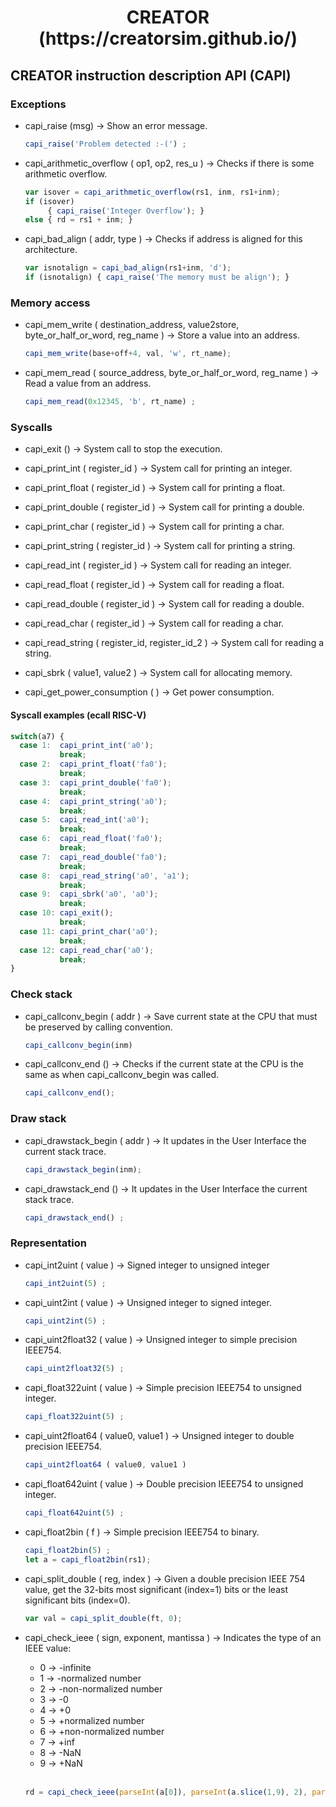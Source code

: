 <html>
 <h1 align="center">CREATOR (https://creatorsim.github.io/)</h1>
</html>


## CREATOR instruction description API (CAPI)


### Exceptions

* capi_raise (msg) &rarr; Show an error message.
  ```javascript
  capi_raise('Problem detected :-(') ;
  ```

* capi_arithmetic_overflow ( op1, op2, res_u ) &rarr; Checks if there is some arithmetic overflow.
  ```javascript
  var isover = capi_arithmetic_overflow(rs1, inm, rs1+inm);
  if (isover)
       { capi_raise('Integer Overflow'); }
  else { rd = rs1 + inm; }
  ```

* capi_bad_align ( addr, type ) &rarr; Checks if address is aligned for this architecture.
  ```javascript
  var isnotalign = capi_bad_align(rs1+inm, 'd');
  if (isnotalign) { capi_raise('The memory must be align'); }
  ```


### Memory access

* capi_mem_write ( destination_address, value2store, byte_or_half_or_word, reg_name ) &rarr; Store a value into an address.
  ```javascript
  capi_mem_write(base+off+4, val, 'w', rt_name);
  ```

* capi_mem_read ( source_address, byte_or_half_or_word, reg_name ) &rarr; Read a value from an address.
  ```javascript
  capi_mem_read(0x12345, 'b', rt_name) ;
  ```


### Syscalls

* capi_exit () &rarr; System call to stop the execution.

* capi_print_int ( register_id ) &rarr; System call for printing an integer.

* capi_print_float ( register_id ) &rarr; System call for printing a float.

* capi_print_double ( register_id ) &rarr; System call for printing a double.

* capi_print_char ( register_id ) &rarr; System call for printing a char.

* capi_print_string ( register_id ) &rarr; System call for printing a string.

* capi_read_int ( register_id ) &rarr;  System call for reading an integer.

* capi_read_float ( register_id ) &rarr; System call for reading a float.

* capi_read_double ( register_id ) &rarr; System call for reading a double.

* capi_read_char ( register_id ) &rarr; System call for reading a char.

* capi_read_string ( register_id, register_id_2 ) &rarr; System call for reading a string.

* capi_sbrk ( value1, value2 ) &rarr; System call for allocating memory.

* capi_get_power_consumption ( ) &rarr; Get power consumption.
  
#### Syscall examples (ecall RISC-V)  
  
  ```javascript
  switch(a7) {
    case 1:  capi_print_int('a0');
             break;
    case 2:  capi_print_float('fa0');
             break;
    case 3:  capi_print_double('fa0');
             break;
    case 4:  capi_print_string('a0');
             break;
    case 5:  capi_read_int('a0');
             break;
    case 6:  capi_read_float('fa0');
             break;
    case 7:  capi_read_double('fa0');
             break;
    case 8:  capi_read_string('a0', 'a1');
             break;
    case 9:  capi_sbrk('a0', 'a0');
             break;
    case 10: capi_exit();
             break;
    case 11: capi_print_char('a0');
             break;
    case 12: capi_read_char('a0');
             break;
  }
  ```


### Check stack

* capi_callconv_begin ( addr ) &rarr; Save current state at the CPU that must be preserved by calling convention.
  ```javascript
  capi_callconv_begin(inm)
  ```

* capi_callconv_end () &rarr; Checks if the current state at the CPU is the same as when capi_callconv_begin was called.
  ```javascript
  capi_callconv_end();
  ```


### Draw stack

* capi_drawstack_begin ( addr ) &rarr; It updates in the User Interface the current stack trace.
  ```javascript
  capi_drawstack_begin(inm);
  ```

* capi_drawstack_end () &rarr; It updates in the User Interface the current stack trace.
  ```javascript
  capi_drawstack_end() ;
  ```


### Representation

* capi_int2uint ( value ) &rarr; Signed integer to unsigned integer
  ```javascript
  capi_int2uint(5) ;
  ```

* capi_uint2int ( value ) &rarr; Unsigned integer to signed integer.
  ```javascript
  capi_uint2int(5) ;
  ```
  
* capi_uint2float32 ( value ) &rarr; Unsigned integer to simple precision IEEE754.
  ```javascript
  capi_uint2float32(5) ;
  ```
  
* capi_float322uint ( value ) &rarr; Simple precision IEEE754 to unsigned integer.
  ```javascript
  capi_float322uint(5) ;
  ```
  
* capi_uint2float64 ( value0, value1 ) &rarr; Unsigned integer to double precision IEEE754.
  ```javascript
  capi_uint2float64 ( value0, value1 )
  ```

* capi_float642uint ( value ) &rarr; Double precision IEEE754 to unsigned integer.
  ```javascript
  capi_float642uint(5) ;
  ```
  
* capi_float2bin ( f ) &rarr; Simple precision IEEE754 to binary.
  ```javascript
  capi_float2bin(5) ;
  let a = capi_float2bin(rs1);
  ```
  
* capi_split_double ( reg, index ) &rarr; Given a double precision IEEE 754 value, get the 32-bits most significant (index=1) bits or the least significant bits (index=0).
  ```javascript
  var val = capi_split_double(ft, 0);
  ```

* capi_check_ieee ( sign, exponent, mantissa ) &rarr; Indicates the type of an IEEE value:
  * 0 &rarr; -infinite
  * 1 &rarr; -normalized number
  * 2 &rarr; -non-normalized number
  * 3 &rarr; -0
  * 4 &rarr; +0
  * 5 &rarr; +normalized number
  * 6 &rarr; +non-normalized number
  * 7 &rarr; +inf
  * 8 &rarr; -NaN
  * 9 &rarr; +NaN
  
  <br />
  
  ```javascript
  rd = capi_check_ieee(parseInt(a[0]), parseInt(a.slice(1,9), 2), parseInt(a.slice(10), 2));
  ```



